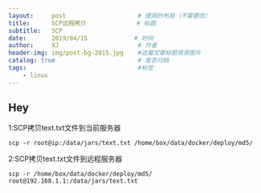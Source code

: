 ```yaml
---
layout:     post                    # 使用的布局（不需要改）
title:      SCP远程拷贝              # 标题 
subtitle:   SCP
date:       2019/04/15             # 时间
author:     XJ                      # 作者
header-img: img/post-bg-2015.jpg    #这篇文章标题背景图片
catalog: true                       # 是否归档
tags:                               #标签
    - linux
---
```


## Hey

1:SCP拷贝text.txt文件到当前服务器
    
    scp -r root@ip:/data/jars/text.txt /home/box/data/docker/deploy/md5/
    
2:SCP拷贝text.txt文件到远程服务器
    
    scp -r /home/box/data/docker/deploy/md5/ root@192.168.1.1:/data/jars/text.txt
